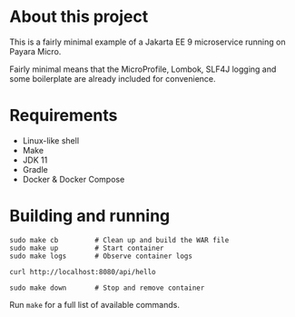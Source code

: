 # About this project

This is a fairly minimal example of a Jakarta EE 9 microservice running on Payara Micro.

Fairly minimal means that the MicroProfile, Lombok, SLF4J logging and some boilerplate are already
included for convenience.

# Requirements

- Linux-like shell
- Make
- JDK 11
- Gradle
- Docker & Docker Compose

# Building and running

    sudo make cb         # Clean up and build the WAR file
    sudo make up         # Start container
    sudo make logs       # Observe container logs

    curl http://localhost:8080/api/hello

    sudo make down       # Stop and remove container

Run `make` for a full list of available commands.
